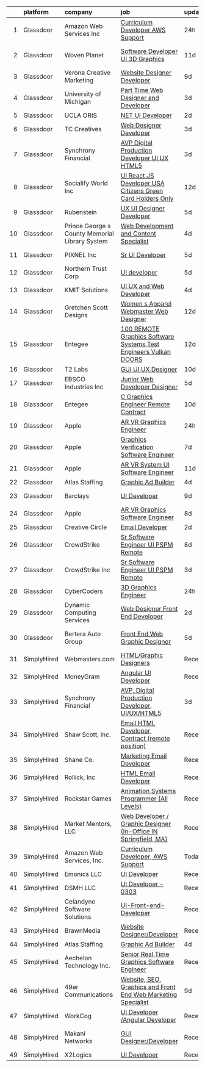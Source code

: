 

|    | platform    | company                                        | job                                                                                                                                                                                                                                                                                                                                                                                                                                                                                                                                                                                                                                                                                                                                                                                                                                                                                                                                                                                                                                                                                                                                                                                                                                                                                                                                                                                                                                                                                                                                                                                                                                  | update_time   | location                 |
|---:|:------------|:-----------------------------------------------|:-------------------------------------------------------------------------------------------------------------------------------------------------------------------------------------------------------------------------------------------------------------------------------------------------------------------------------------------------------------------------------------------------------------------------------------------------------------------------------------------------------------------------------------------------------------------------------------------------------------------------------------------------------------------------------------------------------------------------------------------------------------------------------------------------------------------------------------------------------------------------------------------------------------------------------------------------------------------------------------------------------------------------------------------------------------------------------------------------------------------------------------------------------------------------------------------------------------------------------------------------------------------------------------------------------------------------------------------------------------------------------------------------------------------------------------------------------------------------------------------------------------------------------------------------------------------------------------------------------------------------------------|:--------------|:-------------------------|
|  1 | Glassdoor   | Amazon Web Services  Inc                       | [Curriculum Developer  AWS Support](https://www.glassdoor.com/partner/jobListing.htm?pos=122&ao=1136043&s=58&guid=000001817aba573b86e776b18de65db5&src=GD_JOB_AD&t=SR&vt=w&cs=1_a40d8507&cb=1655621441781&jobListingId=1007948569854&jrtk=3-0-1g5tbklr234ar001-1g5tbklrkjorv800-babf0940e10045d2-)                                                                                                                                                                                                                                                                                                                                                                                                                                                                                                                                                                                                                                                                                                                                                                                                                                                                                                                                                                                                                                                                                                                                                                                                                                                                                                                                   | 24h           | Remote                   |
|  2 | Glassdoor   | Woven Planet                                   | [Software Developer  UI 3D Graphics ](https://www.glassdoor.com/partner/jobListing.htm?pos=101&ao=1110586&s=58&guid=000001817aba573b86e776b18de65db5&src=GD_JOB_AD&t=SR&vt=w&cs=1_a1a3cfa0&cb=1655621441778&jobListingId=1007924957263&cpc=18B9B60E52E5A655&jrtk=3-0-1g5tbklr234ar001-1g5tbklrkjorv800-28b9a5d88495881a--6NYlbfkN0DSgjPPcnEdvoK3uuxfISLALE6pB1FR7YSHOr_tSg5_QCn410VK5Ds4sai37YL-FnFQsRRoouHb3ov-82YCWqClZ54BIa3EZumk2cXgxyV1LbFm_9j9_PQ7pMJF3yRQRyfIViJe7x-TJxjM3uq28YTr3wt97MUEu-OS3DuB8eeYHjCNZhvRwSYNXZv3y6F2XtcA_e1YhuF00pgzfKmE2CVv-6G4yEIixyTz1fdmetfUh1_iNYUuYQzadq9hoKk7T9_KUfJefOizVjnwzFa5SxLxCNIZLXvpZEDGN2IBAGBjEb32MG-lLRyHuS39I8mZSaEtKbVGOtMYkFS1AQ_42D3poCLHP5S1eIx3RyzjEc4UXqOXFcCqF4COwXz5R3RiJh9Cw55b9cqYu2ovijhecMwc2gEa3M2bCC-YeV0UbV3FRH__eovtnIFFfGHMvVPUDrSD6UgcCXXVJSbos-d9WK5PKgB3Bh5kSZwZBYQmwNq2j9nGo_pS7wlZudwxnM1GdA3V54YPfdzju19r1KfCkVQX9vs9VaVOB02t9Ql48wl3-VsFl_yEnZ0GDcZ64ilTP6stVoU_-TyvFA%3D%3D)                                                                                                                                                                                                                                                                                                                                                                                                                                                                                                                                                                                                                                                                                | 11d           | San Francisco, CA        |
|  3 | Glassdoor   | Verona Creative Marketing                      | [Website Designer Developer](https://www.glassdoor.com/partner/jobListing.htm?pos=125&ao=1136043&s=58&guid=000001817aba573b86e776b18de65db5&src=GD_JOB_AD&t=SR&vt=w&ea=1&cs=1_2841c1e5&cb=1655621441781&jobListingId=1007929630622&jrtk=3-0-1g5tbklr234ar001-1g5tbklrkjorv800-7627670389c97643-)                                                                                                                                                                                                                                                                                                                                                                                                                                                                                                                                                                                                                                                                                                                                                                                                                                                                                                                                                                                                                                                                                                                                                                                                                                                                                                                                     | 9d            | Remote                   |
|  4 | Glassdoor   | University of Michigan                         | [Part Time Web Designer and Developer](https://www.glassdoor.com/partner/jobListing.htm?pos=121&ao=1136043&s=58&guid=000001817aba573b86e776b18de65db5&src=GD_JOB_AD&t=SR&vt=w&cs=1_631ca6f7&cb=1655621441781&jobListingId=1007942638099&jrtk=3-0-1g5tbklr234ar001-1g5tbklrkjorv800-993d204d70c214ab-)                                                                                                                                                                                                                                                                                                                                                                                                                                                                                                                                                                                                                                                                                                                                                                                                                                                                                                                                                                                                                                                                                                                                                                                                                                                                                                                                | 3d            | Ann Arbor, MI            |
|  5 | Glassdoor   | UCLA ORIS                                      | [ NET UI Developer](https://www.glassdoor.com/partner/jobListing.htm?pos=106&ao=1110586&s=58&guid=000001817aba573b86e776b18de65db5&src=GD_JOB_AD&t=SR&vt=w&ea=1&cs=1_36978b20&cb=1655621441780&jobListingId=1007944895347&cpc=75B6770C194DCF89&jrtk=3-0-1g5tbklr234ar001-1g5tbklrkjorv800-e76220162e5c19b0--6NYlbfkN0CPRxWsxFRYKj-njv_B6uh4mXuMKgb2CJ8nYOQQ6xZVBriDVupTExlbMz0z3VOHoJPZlTXj_mI8P6YGDnoh79OWNl4JK712hZj7ZOUsy8c67IFHBvk_cN35-5K3SKWH_h3Yn6IKgRZL3xmP00D3EtU90CcbxBiuiIWUY9UI4GoN6v1QGaxZyvO9WlDZTh-pxq4OHyw_ksqV6nolm7uxJ2DnO0Wm_ABpWuvYC2dQ2t7HqCyb2ZWHiKLI4OSq8UJpPzXqCgyUNIFv6UqoNIwmwjpTquVzWjRg9cpteocNA87mamCuXy7k0Xb9yLUOw1JfXUrNSEYC6OyMRs2LelPjHyCEbJllI4Vi_QHKXKIv6jeK6o1sNBS4yHeyA6zbgr3eyRD7KGiCZaoXeQqt-I3SZkrsEKcm4C6McLpqx43MVlplO6i5R-p8FGJ-hTUEN2UKS8lkl-ZYT3YGOBWSNEKH8S4dnRx06Ljj0s4yyajjgMWZVwGPtz_-QmQM-KB_d8DTt7M%3D)                                                                                                                                                                                                                                                                                                                                                                                                                                                                                                                                                                                                                                                                                                                                                                           | 2d            | Remote                   |
|  6 | Glassdoor   | TC Creatives                                   | [Web Designer Developer](https://www.glassdoor.com/partner/jobListing.htm?pos=120&ao=1136043&s=58&guid=000001817aba573b86e776b18de65db5&src=GD_JOB_AD&t=SR&vt=w&ea=1&cs=1_007b3cb9&cb=1655621441781&jobListingId=1007942423600&jrtk=3-0-1g5tbklr234ar001-1g5tbklrkjorv800-442a6a333700c835-)                                                                                                                                                                                                                                                                                                                                                                                                                                                                                                                                                                                                                                                                                                                                                                                                                                                                                                                                                                                                                                                                                                                                                                                                                                                                                                                                         | 3d            | Remote                   |
|  7 | Glassdoor   | Synchrony Financial                            | [AVP  Digital Production Developer  UI UX HTML5](https://www.glassdoor.com/partner/jobListing.htm?pos=108&ao=1110586&s=58&guid=000001817aba573b86e776b18de65db5&src=GD_JOB_AD&t=SR&vt=w&cs=1_d228f9d6&cb=1655621441780&jobListingId=1007942047981&cpc=C891152315FA1AD8&jrtk=3-0-1g5tbklr234ar001-1g5tbklrkjorv800-33e56d2d56655581--6NYlbfkN0CZG6bN9ZaS7H2eqWBwsQ2GS98cHcHTG0eJFlxnPWv_gX1F6BWyKIs4Liv7UGXuRoTxGsJTQPYoeKHZfQJ1wLZadbnx-qFn7GOzzupUVdS-gjxnizjZj6Nvh47uDEDWT6amhbK90WWZ64TUNlDS0Bnz2o-iB4f_IYBXSX5sjKKtF6hV0Fn4Q_b1hwzOHLEPr-Lkv4YQ3tCa7z-sdAVs9OlzLcOvJXquyc5-7DvSLv_4pXkslAkq06uUyYOb0_H5sKuPGKmzAL6OnSpD8k5iAwU6eiHnBXbFa91qEvSqrkbBsU6OUlp0ubkmaYvqeHe7mBDk5U9zVH9uT5WybC32eZgP2eVEGDSSHD4OY_D2c6I1UkpD1Y8mSHPd94sRobr5b78D8kN-GJWQz9kgSJFJZIBbBjnG09XVnyIfSgubv8b_7oFTwQjqcRt8mRcYekxGtmfcWuxsMA1hLUO27aiqTTJOLkrWh_2iAGE4J9T0ai7QRYvm5SKJDB7J173cGTtpGWy33xxbyAr-QPDT3I3UJTYJ-lBJkOezxfPiGKpIUxprgTgU70-AMXUvTD5iA4dbvrVeJJeICxFbfJu-Hw_L-ysvQapUGMDFVSXEIon3YXsdM-s4oHati-Ip4adIGaCU81YYF1AkReBhFUeg-VURZ-rdcGXtwf65v30ZFogH2U-gkcIFd_nhXBmFcLPX-qxLDc6AkIWy22Y5fHzN3IHCfnKX-077bC7PbV2FW4llAAU2zjh0Wbztag2jkLjaZ84wAwnmLQqgaC1eLB6vPCGOueY6iQRiO-iS9COwMLYziMeha_XjOOlceMchcdBI-0wdiOse9G2Oe27iOzP_RxP9y82GMw7lAoUDPjxeRtWL5zflg_c-n49r7VjT6JeNCFNwoFh6dGDqqNgtUGgnP9Zwl14ko1UHfBStW8Sx8z33fClBGz95o8mMv8XrUd43g5WnaJ_FMpumHrTHgKQyWyn-nPw_1xfCxYF56a9-Y9YSDJ3mSX5mZW6FOVM4NXVjJepIsWdTR_d2uG2-0gi_Iq0JTtQo8TvARCHtugZzV_iI6K4pkYRODWJbspkU5YYus0-v1_MRSh4Zh9DHxj02SNzZsKIT44b_3HMmkaiCjOxr2Q9NlVQTNyBxmZEyjib4RwjGu7Ryfe3mKsT-cz6c2QuTgir3PSs2VhPvazV21AI3I3zzAL9zuLIWOxFsvYJys1p5c_tnEfFLvCLzylwMhWoR6yLz) | 3d            | Charlotte, NC            |
|  8 | Glassdoor   | Socialify World  Inc                           | [UI   React JS Developer   USA Citizens   Green Card   Holders Only](https://www.glassdoor.com/partner/jobListing.htm?pos=130&ao=1136043&s=58&guid=000001817aba573b86e776b18de65db5&src=GD_JOB_AD&t=SR&vt=w&ea=1&cs=1_0836a31a&cb=1655621441782&jobListingId=1007920935768&jrtk=3-0-1g5tbklr234ar001-1g5tbklrkjorv800-f327c18dec93dfd9-)                                                                                                                                                                                                                                                                                                                                                                                                                                                                                                                                                                                                                                                                                                                                                                                                                                                                                                                                                                                                                                                                                                                                                                                                                                                                                             | 12d           | San Francisco, CA        |
|  9 | Glassdoor   | Rubenstein                                     | [UX UI Designer Developer](https://www.glassdoor.com/partner/jobListing.htm?pos=123&ao=1136043&s=58&guid=000001817aba573b86e776b18de65db5&src=GD_JOB_AD&t=SR&vt=w&cs=1_3fd2488a&cb=1655621441781&jobListingId=1007937263858&jrtk=3-0-1g5tbklr234ar001-1g5tbklrkjorv800-255aefea11c5dd02-)                                                                                                                                                                                                                                                                                                                                                                                                                                                                                                                                                                                                                                                                                                                                                                                                                                                                                                                                                                                                                                                                                                                                                                                                                                                                                                                                            | 5d            | New York, NY             |
| 10 | Glassdoor   | Prince George s County Memorial Library System | [Web Development and Content Specialist](https://www.glassdoor.com/partner/jobListing.htm?pos=129&ao=1136043&s=58&guid=000001817aba573b86e776b18de65db5&src=GD_JOB_AD&t=SR&vt=w&cs=1_84821ccc&cb=1655621441782&jobListingId=1007938739881&jrtk=3-0-1g5tbklr234ar001-1g5tbklrkjorv800-c8722ba8a6d70ad4-)                                                                                                                                                                                                                                                                                                                                                                                                                                                                                                                                                                                                                                                                                                                                                                                                                                                                                                                                                                                                                                                                                                                                                                                                                                                                                                                              | 4d            | Largo, MD                |
| 11 | Glassdoor   | PIXNEL Inc                                     | [Sr  UI Developer](https://www.glassdoor.com/partner/jobListing.htm?pos=119&ao=1136043&s=58&guid=000001817aba573b86e776b18de65db5&src=GD_JOB_AD&t=SR&vt=w&ea=1&cs=1_a68c5b9a&cb=1655621441781&jobListingId=1007937030505&jrtk=3-0-1g5tbklr234ar001-1g5tbklrkjorv800-6ce5e06f77706916-)                                                                                                                                                                                                                                                                                                                                                                                                                                                                                                                                                                                                                                                                                                                                                                                                                                                                                                                                                                                                                                                                                                                                                                                                                                                                                                                                               | 5d            | Whippany, NJ             |
| 12 | Glassdoor   | Northern Trust Corp                            | [UI developer](https://www.glassdoor.com/partner/jobListing.htm?pos=117&ao=1136043&s=58&guid=000001817aba573b86e776b18de65db5&src=GD_JOB_AD&t=SR&vt=w&cs=1_2a33e958&cb=1655621441781&jobListingId=1007937362208&jrtk=3-0-1g5tbklr234ar001-1g5tbklrkjorv800-848440a30d6f11da-)                                                                                                                                                                                                                                                                                                                                                                                                                                                                                                                                                                                                                                                                                                                                                                                                                                                                                                                                                                                                                                                                                                                                                                                                                                                                                                                                                        | 5d            | Chicago, IL              |
| 13 | Glassdoor   | KMIT Solutions                                 | [UI UX and Web Developer](https://www.glassdoor.com/partner/jobListing.htm?pos=118&ao=1136043&s=58&guid=000001817aba573b86e776b18de65db5&src=GD_JOB_AD&t=SR&vt=w&cs=1_8e90702b&cb=1655621441781&jobListingId=1007938302084&jrtk=3-0-1g5tbklr234ar001-1g5tbklrkjorv800-15b5cea25bdf1243-)                                                                                                                                                                                                                                                                                                                                                                                                                                                                                                                                                                                                                                                                                                                                                                                                                                                                                                                                                                                                                                                                                                                                                                                                                                                                                                                                             | 4d            | Twinsburg, OH            |
| 14 | Glassdoor   | Gretchen Scott Designs                         | [Women s Apparel Webmaster Web Designer](https://www.glassdoor.com/partner/jobListing.htm?pos=103&ao=1110586&s=58&guid=000001817aba573b86e776b18de65db5&src=GD_JOB_AD&t=SR&vt=w&ea=1&cs=1_b9ecb4ee&cb=1655621441779&jobListingId=1007920741603&cpc=01C0F35AFA5AA31B&jrtk=3-0-1g5tbklr234ar001-1g5tbklrkjorv800-73fabf84615df2ea--6NYlbfkN0CaRNlJm9mMIreROWcA-YTgvxbgXUjbvXmw4cOtNj5GKuWGdK0NgPiTYnzHfQDvgUIoX8QDPD8ni_9KhqCT1yWt05ktE05oTJDpRQ4iW5Uw3Kg8Q9ck-C3jP96b4FbO84b_SU6WhfI9Z2ROIRGtiHhdVfC8Zcnq3CqxIrqkfmO5-0XfF5lMoY3ELJ9kXgyzXoMy_bjLbgCt8KOun8VPZz9gJyxvCPFpfhS-BMmLVJWd9fIMJsGY69FLTWQwDzcc2r7s5AF5KMuHm6KJhnQCYZxvygIyZPgpLrP2_kaWTadCLm9Nm8gWZcLZ_7B3f_W3qTwJ9bLVN5Vv4P2hjHuLmREKRmO3uJRq8Zbgrad3XoD9Ah_Aj0KFhCTw7Lup_6EsPlVNznKNmYHxmMGW81EIm2Dq5ins9ITfZH5YL4HzJ0GspA5_ndLDZksOdJZhAxKhlbPRkNA2eVNvl4ZJ57Fg29-SVQr8d3qQC_PmCY7isDfcvN48joMdYHUw0wZC_1B_s0khmC6D7ISMfn0mPPXwxr_5)                                                                                                                                                                                                                                                                                                                                                                                                                                                                                                                                                                                                                                                                                                                                    | 12d           | Pelham, NY               |
| 15 | Glassdoor   | Entegee                                        | [100  REMOTE Graphics Software   Systems Test Engineers  Vulkan   DOORS ](https://www.glassdoor.com/partner/jobListing.htm?pos=114&ao=1110586&s=58&guid=000001817aba573b86e776b18de65db5&src=GD_JOB_AD&t=SR&vt=w&ea=1&cs=1_8bfad167&cb=1655621441781&jobListingId=1007921895642&cpc=AC285F3A3ECA6BB0&jrtk=3-0-1g5tbklr234ar001-1g5tbklrkjorv800-5e71c14274c77576--6NYlbfkN0D6OzZjpD_hbicRkMZwNNvvxSeL23iIfvaC4EytleQ8zDIpz0YQ5KbISa7_Zvw6kCzKnH0ZkkO6s6RROhpf0qKW9ket6YUt0CAAg7aAqPy9y9erFQo0NKQu6DrTWjMlADKPwE4HT4baVhvQcf3cbSlN3RpQnXxaTDs5GMgpEgVML_7PGSphNLlRxJeHXVgIp5N3tjXV85ZdKwKmf2KgbIMkq_0YmEUrTYqhR7P8YzIy_P7AoVCc8Kmrxfg8GXsf_2moV-nEbZkaYHMkk909k-A3vP6AoCYWq4Ce30CaxAIvx-J-Is73kw4sMId32_I5ICkECVj2o9JIp3NzstHv6VWeo80mqoCWuX-99QHqH5qbdz3EttpQLxKfOJYkYmeCGXE2atU2Z4wzkApmb_OlKBqhEDGo7bjzm8qG_zIUgNqJRUcmHAR9Y5rSkVOSGVS1_EA8HDIz7SzB_nGJyWjLPu2enQbmDtV_MiAJU_5Oa7LYonCnminH5vHkDUtf9JEUqEnJi_IpBGh9qDeqpWIrVb5_e2_-UcwtBsqVdmoBTVuEs7FlDZQ-tunPQSgfYy0nvLM%3D)                                                                                                                                                                                                                                                                                                                                                                                                                                                                                                                                                                                                                                                     | 12d           | Remote                   |
| 16 | Glassdoor   | T2 Labs                                        | [GUI UI UX Designer](https://www.glassdoor.com/partner/jobListing.htm?pos=105&ao=1110586&s=58&guid=000001817aba573b86e776b18de65db5&src=GD_JOB_AD&t=SR&vt=w&ea=1&cs=1_ad9a9f07&cb=1655621441780&jobListingId=1007927015310&cpc=AECEB822CA110EBC&jrtk=3-0-1g5tbklr234ar001-1g5tbklrkjorv800-88fdad46afa941a8--6NYlbfkN0D2W1O6DpjgqM5t-Ytd4rWfN7zm7KgZNT6v4xi380-TNoafG_tUEkKvJdXorb6VoYSE6sjVX1kUCkmsNuH6WCf5kO5Gs5uD9UVjt-nV7YkXjbodDSuQRyGQsosBRGhih3WcdfQltN15nJROO-E6KuzdoSIxQvmOdLaL6hSdVz9Aa1WRUbnTPubpWb-OPiRXltyghn3Z7yWY7hqK5sC3yJq_kq0iIV3jVdfbAKd_BOmp1AWXvYyodwcwXvD4QH90nMadNv6fxMGbzpMYp1L8LktaryjR3k-XnIcmvepUN3nVC3F8su5NEezFohdxuLPCrkZleAFGgN0fQ96cMoZe9CoYIUEACA6ZEmDDU33jjP_UaUxv8jv74lRiXMf5lxFxvLW2zGzweHIF3hdBNGJpiZgmDUF8ToGSaeGP_c69ddAdqKypXe76QIg1k9FSMivkHVfP_joVZLK-gFo70sFBJz1_qoGyj_DYq0c%3D)                                                                                                                                                                                                                                                                                                                                                                                                                                                                                                                                                                                                                                                                                                                                                                                                          | 10d           | Remote                   |
| 17 | Glassdoor   | EBSCO Industries Inc                           | [Junior Web Developer   Designer](https://www.glassdoor.com/partner/jobListing.htm?pos=128&ao=1136043&s=58&guid=000001817aba573b86e776b18de65db5&src=GD_JOB_AD&t=SR&vt=w&cs=1_1252af52&cb=1655621441782&jobListingId=1007936780041&jrtk=3-0-1g5tbklr234ar001-1g5tbklrkjorv800-0ca120802a8d961a-)                                                                                                                                                                                                                                                                                                                                                                                                                                                                                                                                                                                                                                                                                                                                                                                                                                                                                                                                                                                                                                                                                                                                                                                                                                                                                                                                     | 5d            | Gurnee, IL               |
| 18 | Glassdoor   | Entegee                                        | [C   Graphics Engineer  Remote  Contract](https://www.glassdoor.com/partner/jobListing.htm?pos=110&ao=1110586&s=58&guid=000001817aba573b86e776b18de65db5&src=GD_JOB_AD&t=SR&vt=w&ea=1&cs=1_9d09e6be&cb=1655621441780&jobListingId=1007926055384&cpc=AC285F3A3ECA6BB0&jrtk=3-0-1g5tbklr234ar001-1g5tbklrkjorv800-dc029398f2800770--6NYlbfkN0D6OzZjpD_hbicRkMZwNNvvxSeL23iIfvaC4EytleQ8zDIpz0YQ5KbISa7_Zvw6kCxAlPfEXU4bFcrWlMo5doVklIYSCDKrOhbrchyZKajdNACqyIUAdr2qaGLTGKaKgOZVmjMrNJ3AXdzSXS2uUMseTXu75UBlKbLdvTiLUfEy-TVqU07cGE9GbQfn9ur1uBCg6cl-bu19rhfnlAaxGHD-md2eUh8x5Q9hNzGze_SuiZF32tZcd8aT-w--oGLpx07Gis6RCA7weO4pklqJf5KnzoF12bNq9SbPnn8r3hRM2hj8nJx115AFBoHErxvu8k1-9Y54CsObuiqfTcuT5O0yAyfNYxVP5DxSihvl3hG2dZsa0vn8DoUpI35E7CBYZVjp1mJWbu_m-sRjn57SC0uaL4T_qizGQqzC9Sy-hOcU-DcRdfVuS5GQmi2IDy_8KwoBOya3WI2XBNMG37jysxPdIIcFafFlookP4ZHSJG_yIrRJgW_1iboIVtTDI-EKc0-pfQ7YmqfXrhvnnED-t4qC)                                                                                                                                                                                                                                                                                                                                                                                                                                                                                                                                                                                                                                                                                                                                   | 10d           | Remote                   |
| 19 | Glassdoor   | Apple                                          | [AR VR Graphics Engineer](https://www.glassdoor.com/partner/jobListing.htm?pos=107&ao=1110586&s=58&guid=000001817aba573b86e776b18de65db5&src=GD_JOB_AD&t=SR&vt=w&cs=1_56fd1fa0&cb=1655621441779&jobListingId=1007948569725&cpc=56C4EA4A1A191A49&jrtk=3-0-1g5tbklr234ar001-1g5tbklrkjorv800-2dc6cf5264955442--6NYlbfkN0BvKrLyj5gPmtZO9T8euul8TCxuuKNOtzRJOomxnwSEodTz2Bc-sPZl1dBMH13w-jPqDsEv2cYn2BSfauqrR063rPkJWqUl65m3_7oH5MZjTCM7Os2a--WYl4IbOKZboH1A7nLi8qJv07efg2OeGEIWwcl0MMRxGagzRL0aUXHW6wFmTIgtLRtNOEVGIur5GVHbMIy51ySW5qaZZ5XdC2Ci89qBuqLOXEo--a4aYLtlOnEAgJTm1unup0ZJef5NMwHnFfbL59QETAIpw55gHOPaT2Razrpg-0YVvPJPEUb41qMBPZgjX6bHcxGZHn5ypM-OGtK3WKzeTYmMdjRoSJE3IoZhHrNC7UX9C_V4VhQRbqWW0vidG5a4JdIIqHPHvfDzIwKG-uZG7sg_6ooVMoKtHvODiVRZ6NVWQMpgccwZmqML53UyjWrkHqTlOFRReRxbrICrAx-AjZToLaR5oW9NfG3jO6uWB3xADw8tjbYo0Qwu2Fn3euSzgRCyHKgLYZOnaXR37R5Tgh-nOSrFqj_PWIaw-8OZtbZN5-TQsP4KXGV46TSA1imdKh8AIcufp2pLfKr_T9tQ_pd2fN4AlgXvxexGXBcZRIx1-6nV_ZYWfIocHU8ZzRnful-prjCwmLysgK7jyJk-Kl2y9Iwfxyty06OQhKb3X1a0U-RA7q7AdhoBwW5EDcC9scH9lsMj1EgYIPZuC0D69XCI1ik9Sd0CicTTXBPjLYWRMX4BXSKDDArM6gaGO2J6yEUmVjCR5eKyFAMKAQofXdTeYmL_QOy1gjeORzeNKogRUHqTODsxVmHDdtsz1Xs-DdQyp7Et2rhdaaSnPYalOGs1FyrU5zc7haNCm4H18Pcs_sQ1u6ByrevDlheOnv4V3xlMixy3V0MkHQ2hcb3Vgo4uMzwsN5LxxsVv6xgBKv45fLOKc1IIVnlhq3CclEWVWGS1wSjE7JbYdwbe7Qgyyw%3D%3D)                                                                                                                                                                                                                                                                                            | 24h           | Seattle, WA              |
| 20 | Glassdoor   | Apple                                          | [Graphics Verification Software Engineer](https://www.glassdoor.com/partner/jobListing.htm?pos=113&ao=1110586&s=58&guid=000001817aba573b86e776b18de65db5&src=GD_JOB_AD&t=SR&vt=w&cs=1_0f8a09ef&cb=1655621441780&jobListingId=1007932865916&cpc=FB7E4A1762AE5BEC&jrtk=3-0-1g5tbklr234ar001-1g5tbklrkjorv800-87238dbd6b179e25--6NYlbfkN0BvKrLyj5gPmtZO9T8euul8TCxuuKNOtzRJOomxnwSEodTz2Bc-sPZlSXfvz6ygy0tf5kjeS09ObWt2O3iKbyxEY19ud4rVejrhfq-wk0NuBQgyOiKRkFvhIizUndk6iUp-M9karzWEiIEQcueVvyyG8RWvWIiCtZ8mEcmQYpL5H0a-P4IPL1x1kJTTiim9bt2Uj15hUBtzIY8RLYeREIl5cgEKEtoO2Rus2PKR4brqzZ-BGHozi_aY6YpVXAa0bwGJWvvGF2sgo5_bBnbtrLxi_XyfHziy0uzkJeko9iEShuzVJ2OOITLZmFFyuc3NzvNtjB_621XpR4xRqDBmYuqn4cFR3A3d_Ap57Ex0dHELE3xIDL8VtL-4tSVHB8uat89nd4Oholy3Ui_kBXocC6_81IgDtVKIXdsunOGnhcIPQ4xf_m_oms01Bkm5JIW5JUccbUSpIWEa_U870IESI6r25iP0JNYlHiJm8uYI5VnbYMnrS6K6ghhhRXjhM5rSuqk0I5RxIpTCO5wa9Id7AWmNFTsiyAJbvhiv3dAPOQl5327JP8f-1wvC_UHqmXFeANW5OjewSow0bjqKgSHl149dwJfF5PkmB9vWr2jx92B1GHfjPE-LXwqja4wLZZaoAwugYlC37LDcOOVfboZ0OkvssbNfz06YXwUV-GXMzXV-JV0qYNSE26aDHN97oh-8xa7Nt6vaIGHNuvUZLYAQAz8PSBMgkyRlGlO80qfe61I3gln4-CZKARyMBY0MsGhWL1Vz5x9BLiXojCovTRCBVSG55qsyxyfkgymGBJmHPnW22IJPsn9Ijz7H2Ib92Z48fblQ3ddNcIyl2iCVpdP2UyFYzlT5XqhM5IiH0xCcQorVL-pkQPo1wni8Y2To0NM2-07uN5tTCOtjUyHIaZ_OpKFCVgZb83wNSWi0Zr1Pkbis87G6rYcLWpvk5SxmTjMmJ9yfrj726ZTm625UUOALK-84Qto-vzoTo18%3D)                                                                                                                                                                                                                                                          | 7d            | Austin, TX               |
| 21 | Glassdoor   | Apple                                          | [AR VR System UI Software Engineer](https://www.glassdoor.com/partner/jobListing.htm?pos=109&ao=1110586&s=58&guid=000001817aba573b86e776b18de65db5&src=GD_JOB_AD&t=SR&vt=w&cs=1_5382dda0&cb=1655621441780&jobListingId=1007922711916&cpc=AC285F3A3ECA6BB0&jrtk=3-0-1g5tbklr234ar001-1g5tbklrkjorv800-7c09a21826cfe9ce--6NYlbfkN0BvKrLyj5gPmtZO9T8euul8TCxuuKNOtzRJOomxnwSEodTz2Bc-sPZlbtkML8D-m4rZ8cGwYLtARbhkHZKq2iQ45mZIV2Vz_nJsgRIbAUxqTz2q317rv-zh1TUc8irvs1mafmm6IQkt9Q_0yhucqwjzcG5d5kI9RkZYLGayo03KSziCmtQjo0JBZkH0FZjBLNyefGCA4ecgEw541u6i57tlW5TOCXszXuXNu4eNKmz9D-h71XVEbzOkDkBjzN3blr4Ur6scpUEULej3zAzlUHI58PzTGILgIj32qwj8guRy9LySrIKdrp05l-zGs6FNHfvRweib4D6JAMSFWqsAw6SPyX0zvb2E3R6_m_BpcQp1yhJzLRXpSZTKi8YvgzzJzU-3gbyZyalgfw6WnU2dCwwslN6zsL5GLvVGh1oSchOE9ROgRiw37qxwgEf3NJJz3sNncJLN_C0IjooO96GkneGeIoX5XdQLP9Sh_QBNoVkQL9WwoYDAuKBZVBjPrUloL6B8i7ZmV_PAtVTz3nOWNr-Sqmgg0ssS6fMAvf-KaWBHpAYFHiRiZKiNxmg2jR9pzKX_sSt58qKUcBwR3swYfIcpaX2_1leeLapGgWrrNxw-TautTo4npm4XFedOy0W0f8rNNQ8vfsr21eZV3A_rzmEJz7MBXj3dH_k4ktIin-3a6ESo3K6-ETkck8VMoc9ftDw0TDfesTd6XgZwE-c-VTmQm35UHohf2ggNtVhwpcjwjDg98lW9-EnKpD0W0qXnDPiIKZRWop632inhf6Toj9Q-Dvqa5zLBTMFZ5E5GEHNUKPH6vxRsY-Q3i4ojTgfWEEjCoZr1GZL7gVHLpe9LAuFH2HBkKq6YoZOqLbTqo4ZsPDFAaVnuCqX2G3_Ta7K7z6y2Sr9KyzWhOAJmpn5ud8jrfOWOojfYLS4ykqYmkPn3N9bUTTyI5xMpDuT1SVKE4uJaX3Uywr1RRiBHdUiJpyaP)                                                                                                                                                                                                                                                                              | 11d           | Boulder, CO              |
| 22 | Glassdoor   | Atlas Staffing                                 | [Graphic Ad Builder](https://www.glassdoor.com/partner/jobListing.htm?pos=104&ao=1110586&s=58&guid=000001817aba573b86e776b18de65db5&src=GD_JOB_AD&t=SR&vt=w&ea=1&cs=1_9befd873&cb=1655621441779&jobListingId=1007939254274&cpc=90C4CD7F4113B630&jrtk=3-0-1g5tbklr234ar001-1g5tbklrkjorv800-2b2228e91fedd4d0--6NYlbfkN0CeLFAsULLhH0_ina76aVyMvKfUXDe-XGjHzwH1tIT6X9vXuPQV95L5oS-GN_E2U7Yd_f61aO3myT_pKF6oqzRj8jWK0d1kGqdHhrAmwDj3LXyiUBo1VDEc43h9UpqS87PjGKMY3e35kC9ICBRqBnab2USx8bY01nwLmc5yAOho7Y8WdEHrdX0f0BUBzXQQnhf_Yn7TVGIYIf1jqLWLWQO7lgIIC1K71g-viho4ab-CXxAeAR6J-kqm2_5CjRd1IIT6fzv29ylmu_BfBJYWogZPsQmtdlCXQbXTwM-JaktPDkkynZCXiBIa-_miD_b-uYsx1IN2LQ2rgXQ9Ee-_03PZkSvTUwa38vIvI1d89pTRmm0nBHHkn4elofAjAmqbbC6etMoKlMz8ADX67pUAEyUipwV80-rYYltwbSLHl6EmyPLLvsns2Driiygkk19NWheS2u1IUNgJ_vzo-GVCKMQb-2bQdLB1M6Q6-w8pos8yFcaGSDrbLXdndjGrUKBFNZ3mBiimu7eHaw%3D%3D)                                                                                                                                                                                                                                                                                                                                                                                                                                                                                                                                                                                                                                                                                                                                                            | 4d            | Boise, ID                |
| 23 | Glassdoor   | Barclays                                       | [UI Developer](https://www.glassdoor.com/partner/jobListing.htm?pos=124&ao=1136043&s=58&guid=000001817aba573b86e776b18de65db5&src=GD_JOB_AD&t=SR&vt=w&cs=1_b468d779&cb=1655621441781&jobListingId=1007928373311&jrtk=3-0-1g5tbklr234ar001-1g5tbklrkjorv800-3426e20ed2286e0f-)                                                                                                                                                                                                                                                                                                                                                                                                                                                                                                                                                                                                                                                                                                                                                                                                                                                                                                                                                                                                                                                                                                                                                                                                                                                                                                                                                        | 9d            | Whippany, NJ             |
| 24 | Glassdoor   | Apple                                          | [AR VR Graphics Software Engineer](https://www.glassdoor.com/partner/jobListing.htm?pos=112&ao=1110586&s=58&guid=000001817aba573b86e776b18de65db5&src=GD_JOB_AD&t=SR&vt=w&cs=1_5901a632&cb=1655621441780&jobListingId=1007931320237&cpc=F41FEAB56D215062&jrtk=3-0-1g5tbklr234ar001-1g5tbklrkjorv800-efd51bf1af2d27a6--6NYlbfkN0BvKrLyj5gPmtZO9T8euul8TCxuuKNOtzRJOomxnwSEodTz2Bc-sPZl29JElYHfcoT8KENIY29L8KyhzJy2VB5H85VwY9oVq4OehO-5KqroNqyko7f95wr33YhNvUdoIlTGGlfvfJFPeIpGw4RlZclrrLa0H9uKojPyE3xXBkEl-RBggRrpxgNuVRBaEP99n0SiKA6Ujfn29vhdt07JQ5cjhCHm-Np0oSW7V9--H_tjwKZlAMefSTg61d-BKrfwVMhebmmJ8TvFMCX7h5D6st9Ad7C5NzlxKfCgXt9SmZgy8yUP6IE4SH1O12cdkdBKtbXu2NlkCVHfqEmX2sp8gRXbwSE3wqPUxXgXdBvDnd0PIOEXijCJIXWbyhkGmw034y_BxIpR0nZJmAABUd5Gsbg5TSjDCjsIduvjHG6uZz1eD_sWPx1ZFJQGnZUrkEdKu6oJ4NORqnJi1tvM4eLpi3L_Oc2vhAwHbdSchVgM0roRfDg0AZ6sTZ13_-sau6Is8tDNCoJtbMmxegbgn8QFcpHVt5tDMMyUQRSQdE0vUVbTU9vjvt_n6rXoQSa9HIEu0b-72UJVT1xjtLsHaRmApVor7YTde-VH7XgDSmuDHiU5NCMgB0YYZLxLEgeC06QTDVyJ6GuC5bi91OewxEBeC8ZMp_yZ1n8iidD7fAbdzGQGkMgxxctTqVsRFO-J6b4yjwpZYtSQzrGQ7wthLP05Whzw1kGeHVCj2s2zwx0VwVBQUN1GzOd1hNIy0Gv37IpZsaRH1rSYtXr_dEJVRRnKCN4ZmaPV1xB3tCYmcMRHn5xhjUv68HgZvSrFc9vxhQmScV8fF6tduNztUrLyr_mGnIod1kCYRsbIyW97g7tRMSgFJgpxwwB2_zIGHILf9giaM-S3pssO6icS_chUnNGffXf2unIu3U4uP4fcoATCS3qzjdTdGvO9K8uy9n0v3CV1VgDMDtaxZBRh9Wb0wvujCUgl)                                                                                                                                                                                                                                                                               | 8d            | Culver City, CA          |
| 25 | Glassdoor   | Creative Circle                                | [Email Developer](https://www.glassdoor.com/partner/jobListing.htm?pos=116&ao=1110586&s=58&guid=000001817aba573b86e776b18de65db5&src=GD_JOB_AD&t=SR&vt=w&cs=1_c5b70261&cb=1655621441781&jobListingId=1007945004739&cpc=2CAED5C921A5F994&jrtk=3-0-1g5tbklr234ar001-1g5tbklrkjorv800-face3c31e14cccea--6NYlbfkN0BPwlZa85gbT4Q3XYQoU_uQn0Qmw9zd_9UNfmcwtqAVud1yvyq1Z4UAlx1bxhDUi3JKVcEL5oefitT8Ggu8_Zfa4SJ_JOn6VSmRULw4SlZguNck_e_koKPZzG6pFbfXJUcuoRcSyNMGggC--46ymhAp5SMOGGAyLa-Shevq1TUNnClTLD1N_DB3rAiqMAtWILCdTjPP_nHLM-Iq399NWW2KB33vRGafTzQdQYsuCsUZhQjGJHEN9TxytmawsS2Zlv7ydZPEK38Nd5N-6W92chCP0wECPz2N0fRYtFTMZtsih7wZg2d5gOueZpwjuoygTiGFTnA5ZbHYMJZUP54i7KoHqsjwXH74WZAcAcvfwOF3uiTHkqROPx0blqghRrhvfZJJaDkz0ibL4ABi84WKK7puHyhNm2GmTpYJhqgUatChWguXWqO7UB5p7Hjbahi__i8lCmfcux3NNc50YW678mBU6btRxTJwbYTMpEFjXELOdZ3ovAdt1EIGAvDVWX3AEDg%3D)                                                                                                                                                                                                                                                                                                                                                                                                                                                                                                                                                                                                                                                                                                                                                                                  | 2d            | Irving, TX               |
| 26 | Glassdoor   | CrowdStrike                                    | [Sr  Software Engineer UI   PSPM  Remote ](https://www.glassdoor.com/partner/jobListing.htm?pos=127&ao=1136043&s=58&guid=000001817aba573b86e776b18de65db5&src=GD_JOB_AD&t=SR&vt=w&cs=1_ca00c36c&cb=1655621441782&jobListingId=1007931259817&jrtk=3-0-1g5tbklr234ar001-1g5tbklrkjorv800-9556604809c6e134-)                                                                                                                                                                                                                                                                                                                                                                                                                                                                                                                                                                                                                                                                                                                                                                                                                                                                                                                                                                                                                                                                                                                                                                                                                                                                                                                            | 8d            | Remote                   |
| 27 | Glassdoor   | CrowdStrike  Inc                               | [Sr  Software Engineer UI   PSPM  Remote ](https://www.glassdoor.com/partner/jobListing.htm?pos=115&ao=1110586&s=58&guid=000001817aba573b86e776b18de65db5&src=GD_JOB_AD&t=SR&vt=w&cs=1_e5ca93bc&cb=1655621441780&jobListingId=1007942042846&cpc=F41FEAB56D215062&jrtk=3-0-1g5tbklr234ar001-1g5tbklrkjorv800-b696a19361e28194--6NYlbfkN0Cu2CVlb3GO4Nf7aS8SXsFwjpUbSKkwsJRaJhRnAEdqU_yv6e0u-cLacwZ2HNe9plbYvZKcEsJUcE_MXzU32InY-Mmmd3nFb2mKJoGQZ783sf7QBawjsN-IvkuZKkuxuQgxqmggc3ycTT4ZRyBPinCAwpqMu3kTC8igOZy1gCwylamXWQx2gZLVq0vQ_yDSe5KW8ie0-o4m3LRF_pExKYm73CVK0n1Z_dx2EROeyx6spQyC7TsPujdUzIzk0iT-7gbjahiXAUVTNK6mErb8bOmPy5BFFA585h3Jb5gXH5VHRk1_FP8V2RhENzfzVlhVjaJJakzEpAgvJeeIMdWqwOP6L6jnm1A9pP0EMV3b4JNPRpRqrYdeDcyZ2zX7QA6wcjKuIGvLY9IuMe4BVOeohbecHq6_8ExcolNa7eE3JLm2QpsiLCLkaNZVIIp6VRv48ULhJUMXrGejtws9VX4DLMze94YGF1PJLrYzj9AGi64Y2xw1FFYbv9fkyiltNDi1jNJ_ur1waVMp-dE9-1FNUOBEgWGyERcej5nQdUYfWGZ0-ydhD35Sxqw2lE0TRPrAh3Ne-NhdIJOHgvRgIurswHolLak8Zai76iKTkmyGWYEIwJRyFQJvFTnd39JkcO_uIMWkry16cyncKjWPl70RY_LQXMA9HiwckVtQ01a9cT4wZ_PdXUEMxiTdyI1bpgnh1oYHQc6lB44VtuAz5ozKf0jA49OjMrU7hR7WICnENAZwNpWNe6KFrASBSeGUtjAuRrXt4OBfHUXsyYMqCD3K-i4W)                                                                                                                                                                                                                                                                                                                                                                                                                                                                       | 3d            | Boston, MA               |
| 28 | Glassdoor   | CyberCoders                                    | [3D Graphics Engineer](https://www.glassdoor.com/partner/jobListing.htm?pos=111&ao=1110586&s=58&guid=000001817aba573b86e776b18de65db5&src=GD_JOB_AD&t=SR&vt=w&cs=1_f9b330c9&cb=1655621441780&jobListingId=1007948758316&cpc=FAE5E775D180B2FB&jrtk=3-0-1g5tbklr234ar001-1g5tbklrkjorv800-7ec63c84d1fb2ae1--6NYlbfkN0CpFJQzrgRR8WqXWK1qKKEqALWJw739KlKqr2H-MSI4eoBlI4EFrmor2FYZMP3muM24zHUY_bG5kmQHcRvyUC8zF3CodfAvL5p5dt24UYrzuaY5jQ8VJKIDGXAjvRJK6vGm5qer8JFr8gHASgfubm0NQ_6NxQ_-76_6rCJX-Le3oN-qcvJC9YUe9Uwqs1rijcRN6hRiNj12r9rxDk6Nq4sdKb25FtUq6nm628bHljRZYoAxnv8DvefLC7caRRRDOcwNkASF29wzEX4uHXPPvFsqYdWoCwD9Xw2UrRCgSfqsJIwKvZu5JpEQx-7yZ948-gtvWyfb1Hw7MOlsfBQ8HQccGRP3DAjc2b5sbKwPpqH18D-iSmlYMpUkp2HVHUSwQC5vcUifIxnupIl9A0REYYS0lkV5cE21rnNbA11T0KRtIbExVsSfXsaDAK1AFPxZw-0FwhsVmbIiSla-0PUEop8bi1drq4CPIPTH8gRIit6ocLFFvfaKsNYEcugQgariHHBRICgs0K7W0pOx3bM3O_t7VPDQ_CnqlmfyIn_P-tFfI6Wa2rmcpVO-8fao4LoDPdOzajKx_8Vd04DxAo4ZiXUY2Yn3vca7smVozzfm4wnE7y4_GH7GPJnAqM7MGUvvg3seamSL-ckPWh9OEUz_kYxBsqAq999DNqG2j8blADO8f2wXkRD-D794bFlWIkRvxq_KCaSEmwvKtttE1q8GOu6_Yn3Phh9RkMklYjZpWVQLlCRXX1aXfGinKYGdP2PeCde9zNwBobafyQVY7rmIYMOBGfSrCc-PLDOYlyS-I2CQTI2CFc-phX9jAkS47AWXAPiyoX6blJVfB3z0fujRYxQ7TrkoPMB-OC66gLutAWyC8FtvljAzqyU6Kthp27irI33tK0xBZAFw7HsOJC1Hhi_NGg1hZh6uGLL2i12OfpC4xM4kP3zmkw9vk7_VfeJc7wAT0ABq7Dz1SOTvw2a-pZiBBLiebnguDg7HEQ7WrVrjAi4wr9_VztO5)                                                                                                                                                                                                                                                           | 24h           | Redwood City, CA         |
| 29 | Glassdoor   | Dynamic Computing Services                     | [Web Designer Front End Developer](https://www.glassdoor.com/partner/jobListing.htm?pos=126&ao=1136043&s=58&guid=000001817aba573b86e776b18de65db5&src=GD_JOB_AD&t=SR&vt=w&cs=1_d7daf8a2&cb=1655621441781&jobListingId=1007946111194&jrtk=3-0-1g5tbklr234ar001-1g5tbklrkjorv800-471d90c216e03f13-)                                                                                                                                                                                                                                                                                                                                                                                                                                                                                                                                                                                                                                                                                                                                                                                                                                                                                                                                                                                                                                                                                                                                                                                                                                                                                                                                    | 2d            | Rochester, MN            |
| 30 | Glassdoor   | Bertera Auto Group                             | [Front End Web Graphic Designer](https://www.glassdoor.com/partner/jobListing.htm?pos=102&ao=1110586&s=58&guid=000001817aba573b86e776b18de65db5&src=GD_JOB_AD&t=SR&vt=w&ea=1&cs=1_438bc541&cb=1655621441779&jobListingId=1007936110445&cpc=9A35C3CDC9AD954F&jrtk=3-0-1g5tbklr234ar001-1g5tbklrkjorv800-759b790ac5ec1ff3--6NYlbfkN0CS7sCOg6C94ZiFFlx18pR1sYkp57tZp3LH0Mr9FiXEgT-31WuvklTP8RVA7OpZmHYOos1LROe7kgXymoUGlnX23R4Z3Tr-yuLqo45cH2oFAnnUPEyA021eQ5T2SYxnQiqq6z5cFTBV-wFPdSLQocv-5wC1v8ilgEfcQPjdVnSPKm0owDZBbVmVhbUgQX5QbVaUyoTrXTHNSl-Ol-oxNNOwOuD8tppcid4YEpnA-KqOMwAHp92Gh6x5yPC0P42Joh7WCFL8R5E0drgVj7mKGysejY_TEK5t_9P5FSZpzfIstROFO1DtFhJ3bCt7xc4SN058kbAVLCsiuxeuj_rMGXT2vWmyXlBFcEEocYkuYGKKQ_5BcaPlv1o-zIYXIMZ3R-QJ14pbPI0jKqCdjo4bon3OJNtUTUeMvaQIxKE1Hp9C2TCJmt1TQXo7Bc9BtQrpLW2NYU6GTKrphgYDZWrRvZbpwdW0idfcwUT6mFuZGgl-wHysMrHJYMo36drnCZ8Nk9bBw7AanVeiTCn0TOCr43rR)                                                                                                                                                                                                                                                                                                                                                                                                                                                                                                                                                                                                                                                                                                                                            | 5d            | West Springfield, MA     |
| 31 | SimplyHired | Webmasters.com                                 | [HTML/Graphic Designers](https://www.simplyhired.com/job/1S2ki1F2e97xk1bn0P3q05lu3BQ0Tpk7KwB7Zii_z8pQmxmAAOWD5g?q=graphic+developer)                                                                                                                                                                                                                                                                                                                                                                                                                                                                                                                                                                                                                                                                                                                                                                                                                                                                                                                                                                                                                                                                                                                                                                                                                                                                                                                                                                                                                                                                                                 | Recently      | Tampa, FL                |
| 32 | SimplyHired | MoneyGram                                      | [Angular UI Developer](https://www.simplyhired.com/job/hf-ENxQi1sfe9nVGBJT2NlmkjZMzzHV3gC8mU5EqaiPFv5zfMwLrrg?q=graphic+developer)                                                                                                                                                                                                                                                                                                                                                                                                                                                                                                                                                                                                                                                                                                                                                                                                                                                                                                                                                                                                                                                                                                                                                                                                                                                                                                                                                                                                                                                                                                   | Recently      | Dallas, TX               |
| 33 | SimplyHired | Synchrony Financial                            | [AVP, Digital Production Developer, UI/UX/HTML5](https://www.simplyhired.com/job/wj7R62-smZSXh5Byh63NPfp_B0fh_Xtj-tbZUmElE6rzWSZ-u37Caw?q=graphic+developer)                                                                                                                                                                                                                                                                                                                                                                                                                                                                                                                                                                                                                                                                                                                                                                                                                                                                                                                                                                                                                                                                                                                                                                                                                                                                                                                                                                                                                                                                         | 3d            | Phoenix, AZ              |
| 34 | SimplyHired | Shaw Scott, Inc.                               | [Email HTML Developer, Contract (remote position)](https://www.simplyhired.com/job/lp97AwzllwqjS1oXYQVdk_sx_ANbNmrf_26-hefBENEAnwkJ6YFw_Q?q=graphic+developer)                                                                                                                                                                                                                                                                                                                                                                                                                                                                                                                                                                                                                                                                                                                                                                                                                                                                                                                                                                                                                                                                                                                                                                                                                                                                                                                                                                                                                                                                       | Recently      | Seattle, WA              |
| 35 | SimplyHired | Shane Co.                                      | [Marketing Email Developer](https://www.simplyhired.com/job/RcP4Q7OUThQQkT9kWXMiLlc_Q9zZfe9KKH3XzOuyrbocOGRY5RxBgA?q=graphic+developer)                                                                                                                                                                                                                                                                                                                                                                                                                                                                                                                                                                                                                                                                                                                                                                                                                                                                                                                                                                                                                                                                                                                                                                                                                                                                                                                                                                                                                                                                                              | Recently      | Englewood, CO            |
| 36 | SimplyHired | Rollick, Inc                                   | [HTML Email Developer](https://www.simplyhired.com/job/XOBvr-FPlcbrKDU6fwn7cySQFiXUBT59WK26gB6UhBDl1ROl_YjQ4g?q=graphic+developer)                                                                                                                                                                                                                                                                                                                                                                                                                                                                                                                                                                                                                                                                                                                                                                                                                                                                                                                                                                                                                                                                                                                                                                                                                                                                                                                                                                                                                                                                                                   | Recently      | Remote                   |
| 37 | SimplyHired | Rockstar Games                                 | [Animation Systems Programmer (All Levels)](https://www.simplyhired.com/job/kIn0DJYE1zYrW76JyclHBG42zmNgigknVu5oW39BVNYbZZb9tj62Qg?q=graphic+developer)                                                                                                                                                                                                                                                                                                                                                                                                                                                                                                                                                                                                                                                                                                                                                                                                                                                                                                                                                                                                                                                                                                                                                                                                                                                                                                                                                                                                                                                                              | Recently      | Carlsbad, CA +1 location |
| 38 | SimplyHired | Market Mentors, LLC                            | [Web Developer / Graphic Designer (In-Office IN Springfield, MA)](https://www.simplyhired.com/job/6kf3uuwQ1EOl7Fl3dSxs72FKsBasyP0W-R29HngWXbHTwb_VXh3XfA?q=graphic+developer)                                                                                                                                                                                                                                                                                                                                                                                                                                                                                                                                                                                                                                                                                                                                                                                                                                                                                                                                                                                                                                                                                                                                                                                                                                                                                                                                                                                                                                                        | Recently      | Springfield, MA          |
| 39 | SimplyHired | Amazon Web Services, Inc.                      | [Curriculum Developer, AWS Support](https://www.simplyhired.com/job/HK8u_W1s0Qj0XDr9nNnkhPX9sMTG6alrgg3-o7yRflu5mLBMl-pugg?q=graphic+developer)                                                                                                                                                                                                                                                                                                                                                                                                                                                                                                                                                                                                                                                                                                                                                                                                                                                                                                                                                                                                                                                                                                                                                                                                                                                                                                                                                                                                                                                                                      | Today         | Remote                   |
| 40 | SimplyHired | Emonics LLC                                    | [UI Developer](https://www.simplyhired.com/job/hS07XqftIG3zEsqSfwDv6g1tq0W_Zl4rYB_BIBeB5Cwdlj9dmlbI3A?q=graphic+developer)                                                                                                                                                                                                                                                                                                                                                                                                                                                                                                                                                                                                                                                                                                                                                                                                                                                                                                                                                                                                                                                                                                                                                                                                                                                                                                                                                                                                                                                                                                           | Recently      | Remote                   |
| 41 | SimplyHired | DSMH LLC                                       | [UI Developer - 0303](https://www.simplyhired.com/job/5uYdSP7SsNGxK09_Ov6zNQhuxUKLX-oIXjlCgij6ADfw35AwOg5rvg?q=graphic+developer)                                                                                                                                                                                                                                                                                                                                                                                                                                                                                                                                                                                                                                                                                                                                                                                                                                                                                                                                                                                                                                                                                                                                                                                                                                                                                                                                                                                                                                                                                                    | Recently      | Peoria, IL               |
| 42 | SimplyHired | Celandyne Software Solutions                   | [UI-Front-end-Developer](https://www.simplyhired.com/job/ipMwRuXqjobmalsH2i6ywp7djW7wdG1APiTjJzUl0q0l4o1DKp5teg?q=graphic+developer)                                                                                                                                                                                                                                                                                                                                                                                                                                                                                                                                                                                                                                                                                                                                                                                                                                                                                                                                                                                                                                                                                                                                                                                                                                                                                                                                                                                                                                                                                                 | Recently      | Santa Clara, CA          |
| 43 | SimplyHired | BrawnMedia                                     | [Website Designer/Developer](https://www.simplyhired.com/job/78BxKl1R6BpfuVu8Kpk-1cxMOjiHDgxQMPxrbQ5J7eWU9PbYxXCHNA?q=graphic+developer)                                                                                                                                                                                                                                                                                                                                                                                                                                                                                                                                                                                                                                                                                                                                                                                                                                                                                                                                                                                                                                                                                                                                                                                                                                                                                                                                                                                                                                                                                             | Recently      | Albany, NY               |
| 44 | SimplyHired | Atlas Staffing                                 | [Graphic Ad Builder](https://www.simplyhired.com/job/qxLVT7HjpzH02EEoEqpCYqSlGfiWoo_f2Y_YYY9v95klTT1pqrEiOA?q=graphic+developer)                                                                                                                                                                                                                                                                                                                                                                                                                                                                                                                                                                                                                                                                                                                                                                                                                                                                                                                                                                                                                                                                                                                                                                                                                                                                                                                                                                                                                                                                                                     | 4d            | Boise, ID                |
| 45 | SimplyHired | Aechelon Technology Inc.                       | [Senior Real Time Graphics Software Engineer](https://www.simplyhired.com/job/rcdIZu0u86YflWDJtkQswNVvTN3B-3L7qF5--HTYfTqZ6vl6sJ-lpA?q=graphic+developer)                                                                                                                                                                                                                                                                                                                                                                                                                                                                                                                                                                                                                                                                                                                                                                                                                                                                                                                                                                                                                                                                                                                                                                                                                                                                                                                                                                                                                                                                            | Recently      | Overland Park, KS        |
| 46 | SimplyHired | 49er Communications                            | [Website, SEO, Graphics and Front End Web Marketing Specialist](https://www.simplyhired.com/job/pWHSby-RtWv7xAoq3iigv56T8-rXx374YYdmeEdGnq-D03CWe4PfNg?q=graphic+developer)                                                                                                                                                                                                                                                                                                                                                                                                                                                                                                                                                                                                                                                                                                                                                                                                                                                                                                                                                                                                                                                                                                                                                                                                                                                                                                                                                                                                                                                          | 9d            | Nevada City, CA          |
| 47 | SimplyHired | WorkCog                                        | [UI Developer /Angular Developer](https://www.simplyhired.com/job/d_s0xoJrrwJftlpbBCsqndd7CpA2Te_HvrE97KaPH67zw2iyJjhTCg?q=graphic+developer)                                                                                                                                                                                                                                                                                                                                                                                                                                                                                                                                                                                                                                                                                                                                                                                                                                                                                                                                                                                                                                                                                                                                                                                                                                                                                                                                                                                                                                                                                        | Recently      | Texas City, TX           |
| 48 | SimplyHired | Makani Networks                                | [GUI Designer/Developer](https://www.simplyhired.com/job/vqCwz-7L1WiyQ3Q99E-Qq9M4YBsfkUyBVLQJ_Zdxo65ltF5kn2xkkQ?q=graphic+developer)                                                                                                                                                                                                                                                                                                                                                                                                                                                                                                                                                                                                                                                                                                                                                                                                                                                                                                                                                                                                                                                                                                                                                                                                                                                                                                                                                                                                                                                                                                 | Recently      | San Francisco, CA        |
| 49 | SimplyHired | X2Logics                                       | [UI Developer](https://www.simplyhired.com/job/K7e7k8DCr3xU0Za6gglqUSb8upBvvxxXPj9or0Do1zCdHLu7dosWWA?q=graphic+developer)                                                                                                                                                                                                                                                                                                                                                                                                                                                                                                                                                                                                                                                                                                                                                                                                                                                                                                                                                                                                                                                                                                                                                                                                                                                                                                                                                                                                                                                                                                           | Recently      | Remote                   |